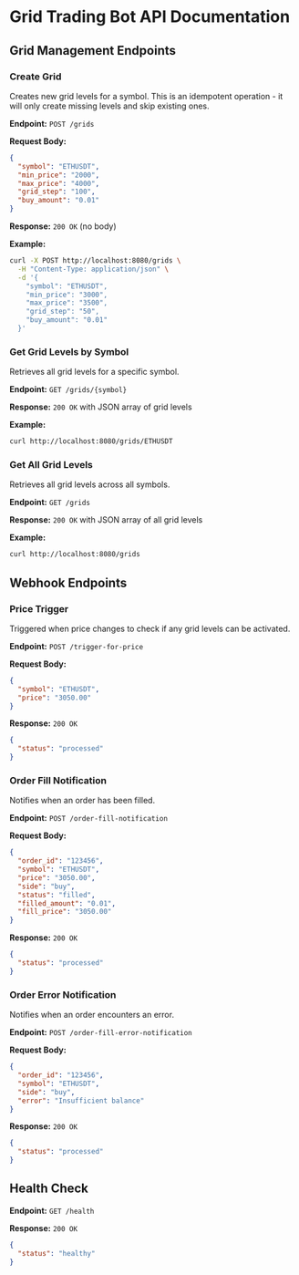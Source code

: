 # Grid Trading Bot API Documentation

## Grid Management Endpoints

### Create Grid
Creates new grid levels for a symbol. This is an idempotent operation - it will only create missing levels and skip existing ones.

**Endpoint:** `POST /grids`

**Request Body:**
```json
{
  "symbol": "ETHUSDT",
  "min_price": "2000",
  "max_price": "4000",
  "grid_step": "100",
  "buy_amount": "0.01"
}
```

**Response:** `200 OK` (no body)

**Example:**
```bash
curl -X POST http://localhost:8080/grids \
  -H "Content-Type: application/json" \
  -d '{
    "symbol": "ETHUSDT",
    "min_price": "3000",
    "max_price": "3500",
    "grid_step": "50",
    "buy_amount": "0.01"
  }'
```

### Get Grid Levels by Symbol
Retrieves all grid levels for a specific symbol.

**Endpoint:** `GET /grids/{symbol}`

**Response:** `200 OK` with JSON array of grid levels

**Example:**
```bash
curl http://localhost:8080/grids/ETHUSDT
```

### Get All Grid Levels
Retrieves all grid levels across all symbols.

**Endpoint:** `GET /grids`

**Response:** `200 OK` with JSON array of all grid levels

**Example:**
```bash
curl http://localhost:8080/grids
```

## Webhook Endpoints

### Price Trigger
Triggered when price changes to check if any grid levels can be activated.

**Endpoint:** `POST /trigger-for-price`

**Request Body:**
```json
{
  "symbol": "ETHUSDT",
  "price": "3050.00"
}
```

**Response:** `200 OK`
```json
{
  "status": "processed"
}
```

### Order Fill Notification
Notifies when an order has been filled.

**Endpoint:** `POST /order-fill-notification`

**Request Body:**
```json
{
  "order_id": "123456",
  "symbol": "ETHUSDT",
  "price": "3050.00",
  "side": "buy",
  "status": "filled",
  "filled_amount": "0.01",
  "fill_price": "3050.00"
}
```

**Response:** `200 OK`
```json
{
  "status": "processed"
}
```

### Order Error Notification
Notifies when an order encounters an error.

**Endpoint:** `POST /order-fill-error-notification`

**Request Body:**
```json
{
  "order_id": "123456",
  "symbol": "ETHUSDT",
  "side": "buy",
  "error": "Insufficient balance"
}
```

**Response:** `200 OK`
```json
{
  "status": "processed"
}
```

## Health Check

**Endpoint:** `GET /health`

**Response:** `200 OK`
```json
{
  "status": "healthy"
}
```